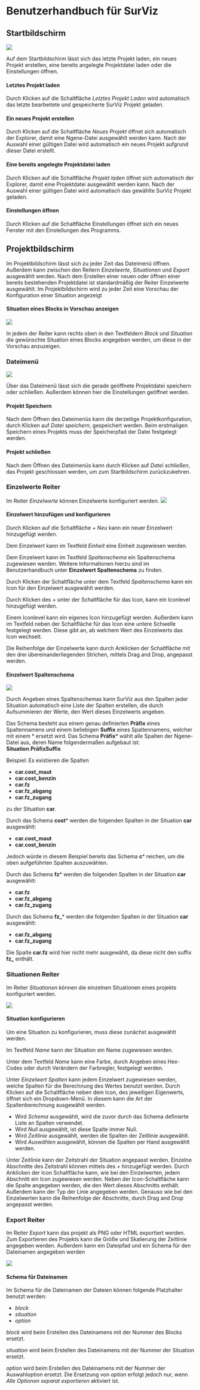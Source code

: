 # Benutzerhandbuch für SurViz

## Startbildschirm
<img src="C:\KIT Studium\5. Semester\PSE\surviz\notes\User_Guide\Start_Screen.png">

Auf dem Startbildschirm lässt sich das letzte Projekt laden, ein neues Projekt erstellen, eine bereits angelegte Projektdatei laden oder die Einstellungen öffnen.

#### Letztes Projekt laden
Durch Klicken auf die Schaltfläche *Letztes Projekt Laden* wird automatisch das letzte bearbeitete und gespeicherte SurViz Projekt geladen.

#### Ein neues Projekt erstellen
Durch Klicken auf die Schaltfläche *Neues Projekt* öffnet sich automatisch der Explorer, damit eine Ngene-Datei ausgewählt werden kann.
Nach der Auswahl einer gültigen Datei wird automatisch ein neues Projekt aufgrund dieser Datei erstellt.

#### Eine bereits angelegte Projektdatei laden
Durch Klicken auf die Schaltfläche *Projekt laden* öffnet sich automatisch der Explorer, damit eine Projektdatei ausgewählt werden kann.
Nach der Auswahl einer gültigen Datei wird automatisch das gewählte SurViz Projekt geladen.

#### Einstellungen öffnen
Durch Klicken auf die Schaltfläche Einstellungen öffnet sich ein neues Fenster mit den Einstellungen des Programms.

## Projektbildschirm
Im Projektbildschirm lässt sich zu jeder Zeit das Dateimenü öffnen.
Außerdem kann zwischen den Reitern *Einzelwerte*, *Situationen* und *Export* ausgewählt werden.
Nach dem Erstellen einer neuen oder öffnen einer bereits bestehenden Projektdatei ist standardmäßig der Reiter Einzelwerte ausgewählt.
Im Projektbildschirm wird zu jeder Zeit eine Vorschau der Konfiguration einer Situation angezeigt

#### Situation eines Blocks in Vorschau anzeigen
<img src="C:\KIT Studium\5. Semester\PSE\surviz\notes\User_Guide\Block_GIF.gif">

In jedem der Reiter kann rechts oben in den Textfeldern *Block* und *Situation* die gewünschte Situation eines Blocks angegeben werden, um diese in der Vorschau anzuzeigen.

### Dateimenü
<img src="C:\KIT Studium\5. Semester\PSE\surviz\notes\User_Guide\Datei_GIF.gif">

Über das Dateimenü lässt sich die gerade geöffnete Projektdatei speichern oder schließen.
Außerdem können hier die Einstellungen geöffnet werden.

#### Projekt Speichern
Nach dem Öffnen des Dateimenüs kann die derzeitige Projektkonfiguration, durch Klicken auf *Datei speichern*, gespeichert werden.
Beim erstmaligen Speichern eines Projekts muss der Speicherpfad der Datei festgelegt werden.

#### Projekt schließen
Nach dem Öffnen des Dateimenüs kann durch Klicken auf *Datei schließen*, das Projekt geschlossen werden, um zum Startbildschirm zurückzukehren.

### Einzelwerte Reiter
Im Reiter *Einzelwerte* können Einzelwerte konfiguriert werden.
<img src="C:\KIT Studium\5. Semester\PSE\surviz\notes\User_Guide\Single_Values_GIF.gif">

#### Einzelwert hinzufügen und konfigurieren
Durch Klicken auf die Schaltfläche *+ Neu* kann ein neuer Einzelwert hinzugefügt werden.

Dem Einzelwert kann im Textfeld *Einheit* eine Einheit zugewiesen werden.

Dem Einzelwert kann im Textfeld *Spaltenschema* ein Spaltenschema zugewiesen werden. Weitere Informationen hierzu sind im Benutzerhandbuch unter **Einzelwert Spaltenschema** zu finden.

Durch Klicken der Schaltfläche unter dem Textfeld *Spaltenschema* kann ein Icon für den Einzelwert ausgewählt werden.

Durch Klicken des *+* unter der Schaltfläche für das Icon, kann ein Iconlevel hinzugefügt werden.

Einem Iconlevel kann ein eigenes Icon hinzugefügt werden. Außerdem kann im Textfeld neben der Schaltfläche für das Icon eine untere Schwelle festgelegt werden.
Diese gibt an, ab welchem Wert des Einzelwerts das Icon wechselt.

Die Reihenfolge der Einzelwerte kann durch Anklicken der Schaltfläche mit den drei übereinanderliegenden Strichen, mittels Drag and Drop, angepasst werden.

#### Einzelwert Spaltenschema
<img src="C:\KIT Studium\5. Semester\PSE\surviz\notes\User_Guide\Column_Scheme_GIF.gif">

Durch Angeben eines Spaltenschemas kann SurViz aus den Spalten jeder Situation automatisch eine Liste der Spalten erstellen, die durch Aufsummieren der Werte, den Wert dieses Einzelwerts angeben.

Das Schema besteht aus einem genau definierten **Präfix** eines Spaltennamens und einem beliebigen **Suffix** eines Spaltennamens, welcher mit einem * ersetzt wird.
Das Schema **Präfix*** wählt alle Spalten der Ngene-Datei aus, deren Name folgendermaßen aufgebaut ist: **Situation**.**PräfixSuffix**

Beispiel:
Es existieren die Spalten
- **car.cost_maut**
- **car.cost_benzin**
- **car.fz**
- **car.fz_abgang**
- **car.fz_zugang**

zu der Situation **car**.

Durch das Schema **cost*** werden die folgenden Spalten in der Situation **car** ausgewählt:
- **car.cost_maut**
- **car.cost_benzin**

Jedoch würde in diesem Beispiel bereits das Schema **c*** reichen, um die oben aufgeführten Spalten auszuwählen.

Durch das Schema **fz*** werden die folgenden Spalten in der Situation **car** ausgewählt:
- **car.fz**
- **car.fz_abgang**
- **car.fz_zugang**

Durch das Schema **fz_*** werden die folgenden Spalten in der Situation **car** ausgewählt:
- **car.fz_abgang**
- **car.fz_zugang**

Die Spalte **car.fz** wird hier nicht mehr ausgewählt, da diese nicht den suffix **fz_** enthält.

### Situationen Reiter
Im Reiter *Situationen* können die einzelnen Situationen eines projekts konfiguriert werden.

<img src="C:\KIT Studium\5. Semester\PSE\surviz\notes\User_Guide\Situation_GIF.gif">

#### Situation konfigurieren
Um eine Situation zu konfigurieren, muss diese zunächst ausgewählt werden.

Im Textfeld *Name* kann der Situation ein Name zugewiesen werden.

Unter dem Textfeld *Name* kann eine Farbe, durch Angeben eines Hex-Codes oder durch Verändern der Farbregler, festgelegt werden.

Unter *Einzelwert Spalten* kann jedem Einzelwert zugewiesen werden, welche Spalten für die Berechnung des Wertes benutzt werden. Durch Klicken auf die Schaltfläche neben dem Icon, des jeweiligen Eigenwerts, öffnet sich ein Dropdown-Menü. In diesem kann die Art der Spaltenberechnung ausgewählt werden.

- Wird *Schema* ausgewählt, wird die zuvor durch das Schema definierte Liste an Spalten verwendet.
- Wird *Null* ausgewählt, ist diese Spalte immer Null.
- Wird *Zeitlinie* ausgewählt, werden die Spalten der Zeitlinie ausgewählt.
- Wird *Auswählen* ausgewählt, können die Spalten per Hand ausgewählt werden.

Unter Zeitlinie kann der Zeitstrahl der Situation angepasst werden. Einzelne Abschnitte des Zeitstrahl können mittels des *+* hinzugefügt werden. Durch Anklicken der Icon Schaltfläche kann, wie bei den Einzelwerten, jedem Abschnitt ein Icon zugewiesen werden. Neben der Icon-Schaltfläche kann die Spalte angegeben werden, die den Wert dieses Abschnitts enthält. Außerdem kann der Typ der Linie angegeben werden. Genauso wie bei den Einzelwerten kann die Reihenfolge der Abschnitte, durch Drag and Drop angepasst werden.

### Export Reiter
Im Reiter *Export* kann das projekt als PNG oder HTML exportiert werden.
Zum Exportieren des Projekts kann die Größe und Skalierung der Zeitlinie angegeben werden. Außerdem kann ein Dateipfad und ein Schema für den Dateinamen angegeben werden

<img src="C:\KIT Studium\5. Semester\PSE\surviz\notes\User_Guide\Export_GIF.gif">

#### Schema für Dateinamen
Im Schema für die Dateinamen der Dateien können folgende Platzhalter benutzt werden:
- $block$
- $situation$
- $option$

$block$ wird beim Erstellen des Dateinamens mit der Nummer des Blocks ersetzt.

$situation$ wird beim Erstellen des Dateinamens mit der Nummer der Situation ersetzt.

$option$ wird beim Erstellen des Dateinamens mit der Nummer der Auswahloption ersetzt. Die Ersetzung von $option$ erfolgt jedoch nur, wenn *Alle Optionen separat exportieren* aktiviert ist.

